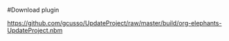 #Download plugin

https://github.com/gcusso/UpdateProject/raw/master/build/org-elephants-UpdateProject.nbm
